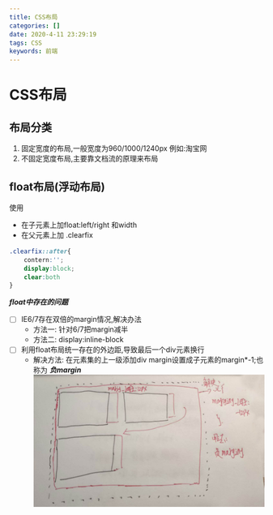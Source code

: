 ```yaml
---
title: CSS布局
categories: []
date: 2020-4-11 23:29:19
tags: CSS
keywords: 前端 
---
```

# CSS布局
## 布局分类
1. 固定宽度的布局,一般宽度为960/1000/1240px 例如:淘宝网
2. 不固定宽度布局,主要靠文档流的原理来布局

##  float布局(浮动布局)
使用
- 在子元素上加float:left/right 和width
- 在父元素上加 .clearfix

```css
.clearfix::after{
	contern:'';
	display:block;
	clear:both
}
```
***float中存在的问题***

 - [ ] IE6/7存在双倍的margin情况,解决办法
 	- 方法一: 针对6/7把margin减半
 	- 方法二: display:inline-block
 - [ ]  利用float布局统一存在的外边距,导致最后一个div元素换行
 	- 解决方法: 在元素集的上一级添加div margin设置成子元素的margin*-1;也称为 ***负margin***
  ![场景描述](./CSS布局/margin.jpg)

